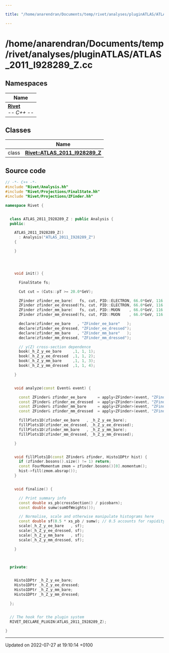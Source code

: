 ```yaml
---

title: "/home/anarendran/Documents/temp/rivet/analyses/pluginATLAS/ATLAS_2011_I928289_Z.cc"

---
```


# /home/anarendran/Documents/temp/rivet/analyses/pluginATLAS/ATLAS_2011_I928289_Z.cc



## Namespaces

| Name           |
| -------------- |
| **[Rivet](http://example.org/namespaces/namespacerivet/)** <br>-*- C++ -*-  |

## Classes

|                | Name           |
| -------------- | -------------- |
| class | **[Rivet::ATLAS_2011_I928289_Z](http://example.org/classes/classrivet_1_1atlas__2011__i928289__z/)**  |




## Source code

```cpp
// -*- C++ -*-
#include "Rivet/Analysis.hh"
#include "Rivet/Projections/FinalState.hh"
#include "Rivet/Projections/ZFinder.hh"

namespace Rivet {


  class ATLAS_2011_I928289_Z : public Analysis {
  public:

    ATLAS_2011_I928289_Z()
      : Analysis("ATLAS_2011_I928289_Z")
    {

    }




    void init() {

      FinalState fs;

      Cut cut = (Cuts::pT >= 20.0*GeV);

      ZFinder zfinder_ee_bare(   fs, cut, PID::ELECTRON, 66.0*GeV, 116.0*GeV, 0.0, ZFinder::ClusterPhotons::NODECAY, ZFinder::AddPhotons::NO);
      ZFinder zfinder_ee_dressed(fs, cut, PID::ELECTRON, 66.0*GeV, 116.0*GeV, 0.1, ZFinder::ClusterPhotons::NODECAY, ZFinder::AddPhotons::NO);
      ZFinder zfinder_mm_bare(   fs, cut, PID::MUON    , 66.0*GeV, 116.0*GeV, 0.0, ZFinder::ClusterPhotons::NODECAY, ZFinder::AddPhotons::NO);
      ZFinder zfinder_mm_dressed(fs, cut, PID::MUON    , 66.0*GeV, 116.0*GeV, 0.1, ZFinder::ClusterPhotons::NODECAY, ZFinder::AddPhotons::NO);

      declare(zfinder_ee_bare   , "ZFinder_ee_bare"   );
      declare(zfinder_ee_dressed, "ZFinder_ee_dressed");
      declare(zfinder_mm_bare   , "ZFinder_mm_bare"   );
      declare(zfinder_mm_dressed, "ZFinder_mm_dressed");

      // y(Z) cross-section dependence
      book(_h_Z_y_ee_bare     ,1, 1, 1);
      book(_h_Z_y_ee_dressed  ,1, 1, 2);
      book(_h_Z_y_mm_bare     ,1, 1, 3);
      book(_h_Z_y_mm_dressed  ,1, 1, 4);

    }


    void analyze(const Event& event) {

      const ZFinder& zfinder_ee_bare     = apply<ZFinder>(event, "ZFinder_ee_bare"   );
      const ZFinder& zfinder_ee_dressed  = apply<ZFinder>(event, "ZFinder_ee_dressed");
      const ZFinder& zfinder_mm_bare     = apply<ZFinder>(event, "ZFinder_mm_bare"   );
      const ZFinder& zfinder_mm_dressed  = apply<ZFinder>(event, "ZFinder_mm_dressed");

      fillPlots1D(zfinder_ee_bare   , _h_Z_y_ee_bare);
      fillPlots1D(zfinder_ee_dressed, _h_Z_y_ee_dressed);
      fillPlots1D(zfinder_mm_bare   , _h_Z_y_mm_bare);
      fillPlots1D(zfinder_mm_dressed, _h_Z_y_mm_dressed);

    }


    void fillPlots1D(const ZFinder& zfinder, Histo1DPtr hist) {
      if (zfinder.bosons().size() != 1) return;
      const FourMomentum zmom = zfinder.bosons()[0].momentum();
      hist->fill(zmom.absrap());
    }


    void finalize() {

      // Print summary info
      const double xs_pb(crossSection() / picobarn);
      const double sumw(sumOfWeights());

      // Normalise, scale and otherwise manipulate histograms here
      const double sf(0.5 * xs_pb / sumw); // 0.5 accounts for rapidity bin width
      scale(_h_Z_y_ee_bare   , sf);
      scale(_h_Z_y_ee_dressed, sf);
      scale(_h_Z_y_mm_bare   , sf);
      scale(_h_Z_y_mm_dressed, sf);

    }



  private:


    Histo1DPtr _h_Z_y_ee_bare;
    Histo1DPtr _h_Z_y_ee_dressed;
    Histo1DPtr _h_Z_y_mm_bare;
    Histo1DPtr _h_Z_y_mm_dressed;

  };


  // The hook for the plugin system
  RIVET_DECLARE_PLUGIN(ATLAS_2011_I928289_Z);

}
```


-------------------------------

Updated on 2022-07-27 at 19:10:14 +0100
